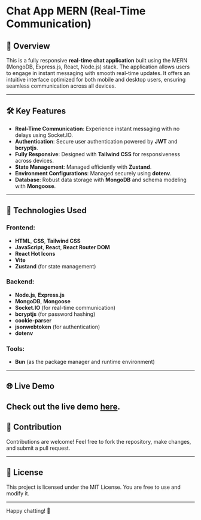 # Chat App MERN (Real-Time Communication)

## 🌟 Overview
This is a fully responsive **real-time chat application** built using the MERN (MongoDB, Express.js, React, Node.js) stack. The application allows users to engage in instant messaging with smooth real-time updates. It offers an intuitive interface optimized for both mobile and desktop users, ensuring seamless communication across all devices.

---

## 🛠️ Key Features
- **Real-Time Communication**: Experience instant messaging with no delays using Socket.IO.
- **Authentication**: Secure user authentication powered by **JWT** and **bcryptjs**.
- **Fully Responsive**: Designed with **Tailwind CSS** for responsiveness across devices.
- **State Management**: Managed efficiently with **Zustand**.
- **Environment Configurations**: Managed securely using **dotenv**.
- **Database**: Robust data storage with **MongoDB** and schema modeling with **Mongoose**.

---

## 🚀 Technologies Used

### Frontend:
- **HTML**, **CSS**, **Tailwind CSS**
- **JavaScript**, **React**, **React Router DOM**
- **React Hot Icons**
- **Vite**
- **Zustand** (for state management)

### Backend:
- **Node.js**, **Express.js**
- **MongoDB**, **Mongoose**
- **Socket.IO** (for real-time communication)
- **bcryptjs** (for password hashing)
- **cookie-parser**
- **jsonwebtoken** (for authentication)
- **dotenv**

### Tools:
- **Bun** (as the package manager and runtime environment)

---

## 🌐 Live Demo
Check out the live demo [here](https://chat-app-mern-dh70.onrender.com/login).
---

## 🤝 Contribution
Contributions are welcome! Feel free to fork the repository, make changes, and submit a pull request.

---

## 📜 License
This project is licensed under the MIT License. You are free to use and modify it.

---

Happy chatting! 🎉
